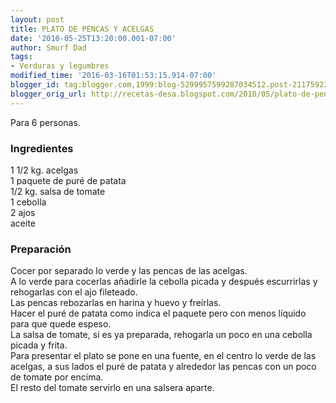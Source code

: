```yaml
---
layout: post
title: PLATO DE PENCAS Y ACELGAS
date: '2010-05-25T13:20:00.001-07:00'
author: Smurf Dad
tags:
- Verduras y legumbres
modified_time: '2016-03-16T01:53:15.914-07:00'
blogger_id: tag:blogger.com,1999:blog-5299957599287034512.post-2117592346406891827
blogger_orig_url: http://recetas-desa.blogspot.com/2010/05/plato-de-pencas-y-acelgas.html
---
```


Para 6 personas.<br /><h3>Ingredientes</h3>1 1/2 kg. acelgas<br />1 paquete de puré de patata<br />1/2 kg. salsa de tomate<br />1 cebolla<br />2 ajos<br />aceite<br /><h3>Preparación</h3>Cocer por separado lo verde y las pencas de las acelgas.<br />A lo verde para cocerlas añadirle la cebolla picada y después escurrirlas y rehogarlas con el ajo fileteado.<br />Las pencas rebozarlas en harina y huevo y freírlas.<br />Hacer el puré de patata como indica el paquete pero con menos líquido para que quede espeso.<br />La salsa de tomate, si es ya preparada, rehogarla un poco en una cebolla picada y frita.<br />Para presentar el plato se pone en una fuente, en el centro lo verde de las acelgas, a sus lados el puré de patata y alrededor las pencas con un poco de tomate por encima.<br />El resto del tomate servirlo en una salsera aparte.